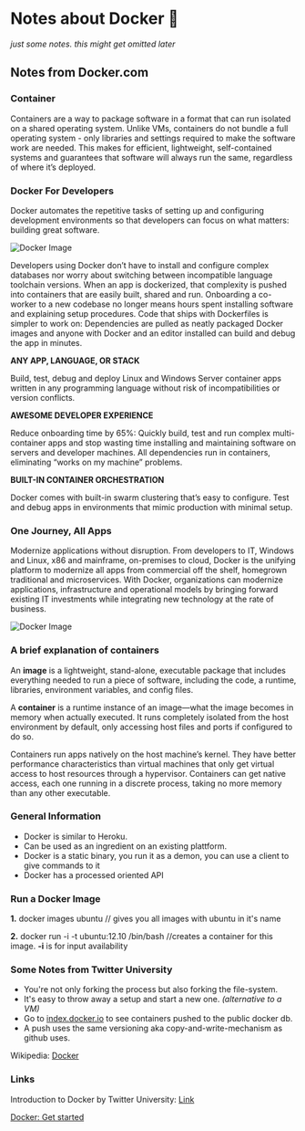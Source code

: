 # Notes about Docker 🐳

*just some notes. this might get omitted later*

## Notes from Docker.com

### Container

Containers are a way to package software in a format that can run isolated on a shared operating system. Unlike VMs, containers do not bundle a full operating system - only libraries and settings required to make the software work are needed. This makes for efficient, lightweight, self-contained systems and guarantees that software will always run the same, regardless of where it’s deployed.

### Docker For Developers

Docker automates the repetitive tasks of setting up and configuring development environments so that developers can focus on what matters: building great software.

![Docker Image][Docking]

[Docking]: https://www.docker.com/sites/default/files/group_5622_0.png

Developers using Docker don’t have to install and configure complex databases nor worry about switching between incompatible language toolchain versions. When an app is dockerized, that complexity is pushed into containers that are easily built, shared and run. Onboarding a co-worker to a new codebase no longer means hours spent installing software and explaining setup procedures. Code that ships with Dockerfiles is simpler to work on: Dependencies are pulled as neatly packaged Docker images and anyone with Docker and an editor installed can build and debug the app in minutes.

**ANY APP, LANGUAGE, OR STACK**

Build, test, debug and deploy Linux and Windows Server container apps written in any programming language without risk of incompatibilities or version conflicts.

**AWESOME DEVELOPER EXPERIENCE**

Reduce onboarding time by 65%: Quickly build, test and run complex multi-container apps and stop wasting time installing and maintaining software on servers and developer machines. All dependencies run in containers, eliminating “works on my machine” problems.

**BUILT-IN CONTAINER ORCHESTRATION**

Docker comes with built-in swarm clustering that’s easy to configure. Test and debug apps in environments that mimic production with minimal setup.

### One Journey, All Apps

Modernize applications without disruption. From developers to IT, Windows and Linux, x86 and mainframe, on-premises to cloud, Docker is the unifying platform to modernize all apps from commercial off the shelf, homegrown traditional and microservices. With Docker, organizations can modernize applications, infrastructure and operational models by bringing forward existing IT investments while integrating new technology at the rate of business.

![Docker Image][docker flow]

[docker flow]: https://www.docker.com/sites/default/files/app_modernization.png

### A brief explanation of containers

An **image** is a lightweight, stand-alone, executable package that includes everything needed to run a piece of software, including the code, a runtime, libraries, environment variables, and config files.

A **container** is a runtime instance of an image—what the image becomes in memory when actually executed. It runs completely isolated from the host environment by default, only accessing host files and ports if configured to do so.

Containers run apps natively on the host machine’s kernel. They have better performance characteristics than virtual machines that only get virtual access to host resources through a hypervisor. Containers can get native access, each one running in a discrete process, taking no more memory than any other executable.

### General Information

* Docker is similar to Heroku.
* Can be used as an ingredient on an existing plattform. 
* Docker is a static binary, you run it as a demon, you can use a client to give commands to it
* Docker has a processed oriented API
 
### Run a Docker Image 

**1.** docker images ubuntu // gives you all images with ubuntu in it's name

**2.** docker run -i -t ubuntu:12.10 /bin/bash  //creates a container for this image. **-i** is for input availability

### Some Notes from Twitter University

* You're not only forking the process but also forking the file-system.
* It's easy to throw away a setup and start a new one. *(alternative to a VM)*
* Go to [index.docker.io](index.docker.io) to see containers pushed to the public docker db. 
* A push uses the same versioning aka copy-and-write-mechanism as github uses. 

Wikipedia: [Docker](https://en.wikipedia.org/wiki/Docker_(software))

### Links

Introduction to Docker by Twitter University: [Link](https://www.youtube.com/watch?v=Q5POuMHxW-0)

[Docker: Get started](https://docs.docker.com/get-started/)

